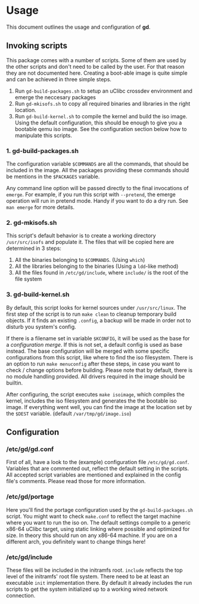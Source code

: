 # Usage

This document outlines the usage and configuration of **gd**.

## Invoking scripts
This package comes with a number of scripts. Some of them are used by the other scripts and don't need to be called by the user. For that reason they are not documented here. Creating a boot-able image is quite simple and can be achieved in three simple steps.
1. Run `gd-build-packages.sh` to setup an uClibc crossdev environment and emerge the neccesary packages
2. Run `gd-mkisofs.sh` to copy all required binaries and libraries in the right location.
3. Run `gd-build-kernel.sh` to compile the kernel and build the iso image.
Using the default configuration, this should be enough to give you a bootable qemu iso image. See the configuration section below how to manipulate this scripts.

### 1. gd-build-packages.sh

The configuration variable `$COMMANDS` are all the commands, that should be included in the image. All the packages providing these commands should be mentions in the `$PACKAGES` variable.

Any command line option will be passed directly to the final invocations of `emerge`. For example, if you run this script with `--pretend`, the emerge operation will run in pretend mode. Handy if you want to do a dry run. See `man emerge` for more details.

### 2. gd-mkisofs.sh

This script's default behavior is to create a working directory `/usr/src/isofs` and populate it. The files that will be copied here are determined in 3 steps:
1. All the binaries belonging to `$COMMANDS`. (Using `which`)
2. All the libraries belonging to the binaries (Using a `ldd`-like method)
3. All the files found in `/etc/gd/include`, where `include/` is the root of the file system

### 3. gd-build-kernel.sh

By default, this script looks for kernel sources under `/usr/src/linux`. The first step of the script is to run `make clean` to cleanup temporary build objects. If it finds an existing `.config`, a backup will be made in order not to disturb you system's config.

If there is a filename set in variable `$KCONFIG`, it will be used as the base for a *configuration merge*. If this is not set, a default config is used as base instead. The base configuration will be merged with some specific configurations from this script, like where to find the iso filesystem. There is an option to run `make menuconfig` after these steps, in case you want to check / change options before building. Please note that by default, there is no module handling provided. All drivers required in the image should be builtin.

After configuring, the script executes `make isoimage`, which compiles the kernel, includes the iso filesystem and generates the the bootable iso image. If everything went well, you can find the image at the location set by the `$DEST` variable. (default `/var/tmp/gd/image.iso`)

## Configuration

### /etc/gd/gd.conf

First of all, have a look to the (example) configuration file `/etc/gd/gd.conf`. Variables that are commented out, reflect the default setting in the scripts. All accepted script variables are mentioned and explained in the config file's comments. Please read those for more information.

### /etc/gd/portage

Here you'll find the portage configuration used by the `gd-build-packages.sh` script. You might want to check `make.conf` to reflect the target machine where you want to run the iso on. The default settings compile to a generic x86-64 uClibc target, using static linking where possible and optimized for size. In theory this should run on any x86-64 machine. If you are on a different arch, you definitely want to change things here!

### /etc/gd/include

These files will be included in the initramfs root. `include` reflects the top level of the initramfs' root file system. There need to be at least an executable `init` implementation there. By default it already includes the run scripts to get the system initialized up to a working wired network connection.
